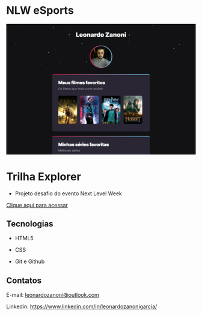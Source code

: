 # NLW eSports

![preview](./.github/preview.png)

# Trilha Explorer

- Projeto desafio do evento Next Level Week

[Clique aqui para acessar](https://leonardozanoni.github.io/Desafio-NLW/)

## Tecnologias

- HTML5

- CSS

- Git e Github

## Contatos

E-mail: leonardozanoni@outlook.com

Linkedin: https://www.linkedin.com/in/leonardozanonigarcia/